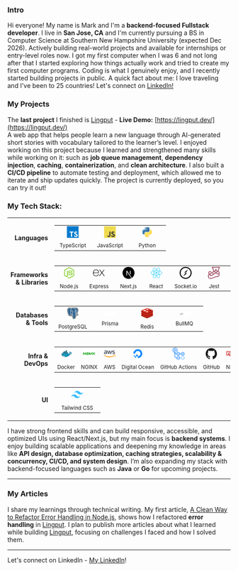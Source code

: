 ### Intro

Hi everyone! My name is Mark and I'm a **backend-focused Fullstack developer**. I live in **San Jose, CA** and I'm currently pursuing a BS in Computer Science at Southern New Hampshire University (expected Dec 2026). Actively building real-world projects and available for internships or entry-level roles now. I got my first computer when I was 6 and not long after that I started exploring how things actually work and tried to create my first computer programs. Coding is what I genuinely enjoy, and I recently started building projects in public. A quick fact about me: I love traveling and I've been to 25 countries! Let's connect on [LinkedIn!](https://www.linkedin.com/in/markmdev/)

### My Projects

The **last project** I finished is [Lingput](https://github.com/mark-mdev/lingput) - **Live Demo:** [https://lingput.dev/](https://lingput.dev/)  
A web app that helps people learn a new language through AI-generated short stories with vocabulary tailored to the learner’s level. I enjoyed working on this project because I learned and strengthened many skills while working on it: such as **job queue management**, **dependency injection**, **caching**, **containerization**, and **clean architecture**. I also built a **CI/CD pipeline** to automate testing and deployment, which allowed me to iterate and ship updates quickly. The project is currently deployed, so you can try it out!

### My Tech Stack:

<table>
  <tr>
    <td align="right" valign="middle" width="180"><b>Languages</b></td>
    <td>
      <table><tr>
        <td align="center" width="70">
          <img src="./docs/TypeScript.png" alt="TypeScript" width="27"><br><sub>TypeScript</sub>
        </td>
        <td align="center" width="70">
          <img src="./docs/JavaScript.png" alt="JavaScript" width="27"><br><sub>JavaScript</sub>
        </td>
        <td align="center" width="70">
          <img src="./docs/Python.png" alt="Python" width="27"><br><sub>Python</sub>
        </td>
      </tr></table>
    </td>
  </tr>

  <tr>
    <td align="right" valign="middle"><b>Frameworks & Libraries</b></td>
    <td>
      <table><tr>
        <td align="center" width="70"><img src="./docs/Node.js.png" alt="Node.js" width="27"><br><sub>Node.js</sub></td>
        <td align="center" width="70"><img src="./docs/Express.png" alt="Express" width="27"><br><sub>Express</sub></td>
        <td align="center" width="70"><img src="./docs/Next.js.png" alt="Next.js" width="27"><br><sub>Next.js</sub></td>
        <td align="center" width="70"><img src="./docs/React.png" alt="React" width="27"><br><sub>React</sub></td>
        <td align="center" width="70"><img src="./docs/Socket.io.png" alt="Socket.io" width="27"><br><sub>Socket.io</sub></td>
        <td align="center" width="70"><img src="./docs/Jest.png" alt="Jest" width="27"><br><sub>Jest</sub></td>
        <td align="center" width="70"><img src="./docs/Vite.js.png" alt="Vite.js" width="27"><br><sub>Vite.js</sub></td>
      </tr></table>
    </td>
  </tr>

  <tr>
    <td align="right" valign="middle"><b>Databases & Tools</b></td>
    <td>
      <table><tr>
        <td align="center" width="70"><img src="./docs/PostgresSQL.png" alt="PostgreSQL" width="27"><br><sub>PostgreSQL</sub></td>
        <td align="center" width="70"><img src="./docs/prisma.svg" alt="Prisma" width="27"><br><sub>Prisma</sub></td>
        <td align="center" width="70"><img src="./docs/Redis.png" alt="Redis" width="27"><br><sub>Redis</sub></td>
        <td align="center" width="70"><img src="./docs/bullmq-logo.png" alt="BullMQ" width="27"><br><sub>BullMQ</sub></td>
      </tr></table>
    </td>
  </tr>

  <tr>
    <td align="right" valign="middle"><b>Infra & DevOps</b></td>
    <td>
      <table><tr>
        <td align="center" width="70"><img src="./docs/Docker.png" alt="Docker" width="27"><br><sub>Docker</sub></td>
        <td align="center" width="70"><img src="./docs/NGINX.png" alt="NGINX" width="27"><br><sub>NGINX</sub></td>
        <td align="center" width="70"><img src="./docs/AWS.png" alt="AWS" width="27"><br><sub>AWS</sub></td>
        <td align="center" width="84"><img src="./docs/Digital%20Ocean.png" alt="Digital Ocean" width="27"><br><sub>Digital&nbsp;Ocean</sub></td>
        <td align="center" width="92"><img src="./docs/GitHub%20Actions.png" alt="GitHub Actions" width="27"><br><sub>GitHub&nbsp;Actions</sub></td>
        <td align="center" width="70"><img src="./docs/GitHub.png" alt="GitHub" width="27"><br><sub>GitHub</sub></td>
        <td align="center" width="70"><img src="./docs/NPM.png" alt="NPM" width="27"><br><sub>NPM</sub></td>
        <td align="center" width="70"><img src="./docs/Git.png" alt="Git" width="27"><br><sub>Git</sub></td>
      </tr></table>
    </td>
  </tr>

  <tr>
    <td align="right" valign="middle"><b>UI</b></td>
    <td>
      <table><tr>
        <td align="center" width="90"><img src="./docs/Tailwind%20CSS.png" alt="Tailwind CSS" width="27"><br><sub>Tailwind&nbsp;CSS</sub></td>
      </tr></table>
    </td>
  </tr>
</table>

I have strong frontend skills and can build responsive, accessible, and optimized UIs using React/Next.js, but my main focus is **backend systems**. I enjoy building scalable applications and deepening my knowledge in areas like **API design, database optimization, caching strategies, scalability & concurrency, CI/CD, and system design**. I’m also expanding my stack with backend-focused languages such as **Java** or **Go** for upcoming projects.

---

### My Articles

I share my learnings through technical writing. My first article, [A Clean Way to Refactor Error Handling in Node.js](https://medium.com/@markmdev/stop-writing-brittle-if-else-error-handlers-in-node-js-db29c0d3c64c), shows how I refactored **error handling** in [Lingput](#my-projects). I plan to publish more articles about what I learned while building [Lingput](#my-projects), focusing on challenges I faced and how I solved them.

---

Let's connect on LinkedIn - [My LinkedIn](https://www.linkedin.com/in/markmdev/)!
